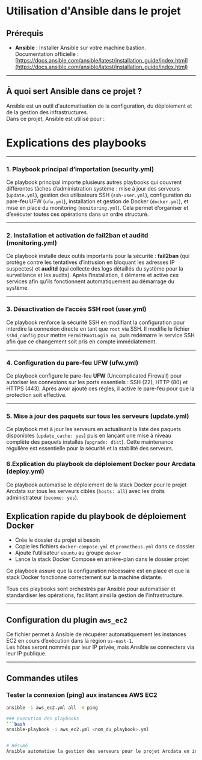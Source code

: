 # Utilisation d'Ansible dans le projet

## Prérequis

- **Ansible** : Installer Ansible sur votre machine bastion.  
  Documentation officielle : [https://docs.ansible.com/ansible/latest/installation_guide/index.html](https://docs.ansible.com/ansible/latest/installation_guide/index.html)

---

## À quoi sert Ansible dans ce projet ?

Ansible est un outil d'automatisation de la configuration, du déploiement et de la gestion des infrastructures.  
Dans ce projet, Ansible est utilisé pour :

# Explications des playbooks

---

### 1. Playbook principal d’importation (security.yml)

Ce playbook principal importe plusieurs autres playbooks qui couvrent différentes tâches d’administration système : mise à jour des serveurs (`update.yml`), gestion des utilisateurs SSH (`ssh-user.yml`), configuration du pare-feu UFW (`ufw.yml`), installation et gestion de Docker (`docker.yml`), et mise en place du monitoring (`monitoring.yml`). Cela permet d’organiser et d’exécuter toutes ces opérations dans un ordre structuré.

---

### 2. Installation et activation de fail2ban et auditd (monitoring.yml)

Ce playbook installe deux outils importants pour la sécurité : **fail2ban** (qui protège contre les tentatives d’intrusion en bloquant les adresses IP suspectes) et **auditd** (qui collecte des logs détaillés du système pour la surveillance et les audits). Après l’installation, il démarre et active ces services afin qu’ils fonctionnent automatiquement au démarrage du système.

---

### 3. Désactivation de l’accès SSH root (user.yml)

Ce playbook renforce la sécurité SSH en modifiant la configuration pour interdire la connexion directe en tant que `root` via SSH. Il modifie le fichier `sshd_config` pour mettre `PermitRootLogin no`, puis redémarre le service SSH afin que ce changement soit pris en compte immédiatement.

---

### 4. Configuration du pare-feu UFW (ufw.yml)

Ce playbook configure le pare-feu **UFW** (Uncomplicated Firewall) pour autoriser les connexions sur les ports essentiels : SSH (22), HTTP (80) et HTTPS (443). Après avoir ajouté ces règles, il active le pare-feu pour que la protection soit effective.

---

### 5. Mise à jour des paquets sur tous les serveurs (update.yml)

Ce playbook met à jour les serveurs en actualisant la liste des paquets disponibles (`update_cache: yes`) puis en lançant une mise à niveau complète des paquets installés (`upgrade: dist`). Cette maintenance régulière est essentielle pour la sécurité et la stabilité des serveurs.
### 6.Explication du playbook de déploiement Docker pour Arcdata (deploy.yml)

Ce playbook automatise le déploiement de la stack Docker pour le projet Arcdata sur tous les serveurs ciblés (`hosts: all`) avec les droits administrateur (`become: yes`).

## Explication rapide du playbook de déploiement Docker

- Crée le dossier du projet si besoin  
- Copie les fichiers `docker-compose.yml` et `prometheus.yml` dans ce dossier  
- Ajoute l’utilisateur `ubuntu` au groupe `docker`  
- Lance la stack Docker Compose en arrière-plan dans le dossier projet  

Ce playbook assure que la configuration nécessaire est en place et que la stack Docker fonctionne correctement sur la machine distante.

Tous ces playbooks sont orchestrés par Ansible pour automatiser et standardiser les opérations, facilitant ainsi la gestion de l'infrastructure.

---

## Configuration du plugin `aws_ec2`

Ce fichier permet à Ansible de récupérer automatiquement les instances EC2 en cours d’exécution dans la région `us-east-1`.  
Les hôtes seront nommés par leur IP privée, mais Ansible se connectera via leur IP publique.

---

## Commandes utiles

### Tester la connexion (ping) aux instances AWS EC2

```bash
ansible -i aws_ec2.yml all -m ping

### Execution des playbooks
```bash
ansible-playbook -i aws_ec2.yml <nom_du_playbook>.yml


# Résumé
Ansible automatise la gestion des serveurs pour le projet Arcdata en installant, configurant et sécurisant tout automatiquement. Plusieurs playbooks sont utilisés pour mettre à jour les serveurs, gérer les utilisateurs SSH, configurer le pare-feu, installer Docker, surveiller les services, et renforcer la sécurité. Le fichier aws_ec2.yml récupère les instances AWS actives, et on lance les playbooks avec la commande ansible-playbook. Cela rend l’administration des serveurs Arcdata plus simple, rapide et sécurisée.







